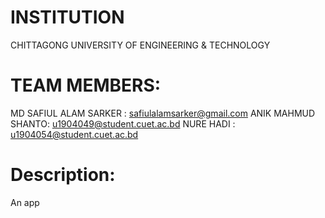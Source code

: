 # INSTITUTION

CHITTAGONG UNIVERSITY OF ENGINEERING & TECHNOLOGY

# TEAM MEMBERS:

MD SAFIUL ALAM SARKER : safiulalamsarker@gmail.com ANIK MAHMUD SHANTO: u1904049@student.cuet.ac.bd NURE HADI : u1904054@student.cuet.ac.bd

# Description:

An app
